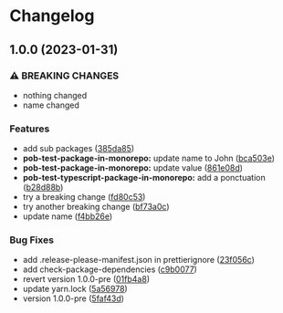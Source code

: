 # Changelog

## 1.0.0 (2023-01-31)


### ⚠ BREAKING CHANGES

* nothing changed
* name changed

### Features

* add sub packages ([385da85](https://github.com/christophehurpeau/pob-monorepo-test-repository/commit/385da8530b5fce9531a31b6df11f0a817a105638))
* **pob-test-package-in-monorepo:** update name to John ([bca503e](https://github.com/christophehurpeau/pob-monorepo-test-repository/commit/bca503e7003ed4f8f51706c056d66d888727a8a0))
* **pob-test-package-in-monorepo:** update value ([861e08d](https://github.com/christophehurpeau/pob-monorepo-test-repository/commit/861e08dd62234349fde14cbcc2566e82550e5a9d))
* **pob-test-typescript-package-in-monorepo:** add a ponctuation ([b28d88b](https://github.com/christophehurpeau/pob-monorepo-test-repository/commit/b28d88b49e8dea0ed6d28384da16d390f861934e))
* try a breaking change ([fd80c53](https://github.com/christophehurpeau/pob-monorepo-test-repository/commit/fd80c53ec9f3ec049477224b43e93cb00a07deaf))
* try another breaking change ([bf73a0c](https://github.com/christophehurpeau/pob-monorepo-test-repository/commit/bf73a0ced119ef95098fec2399bdd5435e914105))
* update name ([f4bb26e](https://github.com/christophehurpeau/pob-monorepo-test-repository/commit/f4bb26e307e5ca617bdc30e25159be616825771b))


### Bug Fixes

* add .release-please-manifest.json in prettierignore ([23f056c](https://github.com/christophehurpeau/pob-monorepo-test-repository/commit/23f056c8c3c0dee0ff46f94a43b116f941ccef2b))
* add check-package-dependencies ([c9b0077](https://github.com/christophehurpeau/pob-monorepo-test-repository/commit/c9b007775e81ec2b162c7fb1af634faf8d3100fc))
* revert version 1.0.0-pre ([01fb4a8](https://github.com/christophehurpeau/pob-monorepo-test-repository/commit/01fb4a85f83bc43769fc6b071c9cd5778dd8c762))
* update yarn.lock ([5a56978](https://github.com/christophehurpeau/pob-monorepo-test-repository/commit/5a5697807e06f4005b9f781ee515ae7fe3a06b5b))
* version 1.0.0-pre ([5faf43d](https://github.com/christophehurpeau/pob-monorepo-test-repository/commit/5faf43d9715d7c03c8ddac85e31d89def3e9580d))
